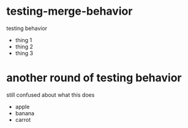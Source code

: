 # testing-merge-behavior
testing behavior
- thing 1
- thing 2
- thing 3

# another round of testing behavior
still confused about what this does
- apple
- banana
- carrot